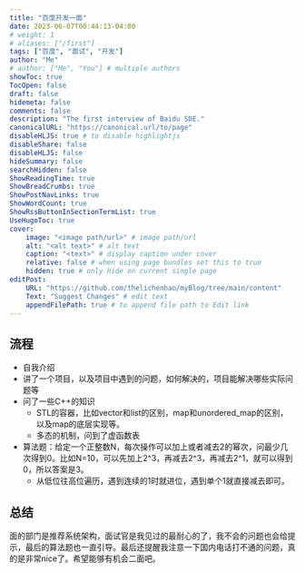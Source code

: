 ```yaml
---
title: "百度开发一面"
date: 2023-06-07T00:44:13-04:00
# weight: 1
# aliases: ["/first"]
tags: ["百度", "面试", "开发"]
author: "Me"
# author: ["Me", "You"] # multiple authors
showToc: true
TocOpen: false
draft: false
hidemeta: false
comments: false
description: "The first interview of Baidu SDE."
canonicalURL: "https://canonical.url/to/page"
disableHLJS: true # to disable highlightjs
disableShare: false
disableHLJS: false
hideSummary: false
searchHidden: false
ShowReadingTime: true
ShowBreadCrumbs: true
ShowPostNavLinks: true
ShowWordCount: true
ShowRssButtonInSectionTermList: true
UseHugoToc: true
cover:
    image: "<image path/url>" # image path/url
    alt: "<alt text>" # alt text
    caption: "<text>" # display caption under cover
    relative: false # when using page bundles set this to true
    hidden: true # only hide on current single page
editPost:
    URL: "https://github.com/thelichenhao/myBlog/tree/main/content"
    Text: "Suggest Changes" # edit text
    appendFilePath: true # to append file path to Edit link
---
```



## 流程

- 自我介绍
- 讲了一个项目，以及项目中遇到的问题，如何解决的，项目能解决哪些实际问题等
- 问了一些C++的知识
  - STL的容器，比如vector和list的区别，map和unordered_map的区别，以及map的底层实现等。
  - 多态的机制，问到了虚函数表
- 算法题：给定一个正整数N，每次操作可以加上或者减去2的幂次，问最少几次得到0。比如N=10，可以先加上2^3，再减去2^3，再减去2^1，就可以得到0，所以答案是3。
  - 从低位往高位遍历，遇到连续的1时就进位，遇到单个1就直接减去即可。

## 总结

面的部门是推荐系统架构，面试官是我见过的最耐心的了，我不会的问题也会给提示，最后的算法题也一直引导。最后还提醒我注意一下国内电话打不通的问题，真的是非常nice了。希望能够有机会二面吧。